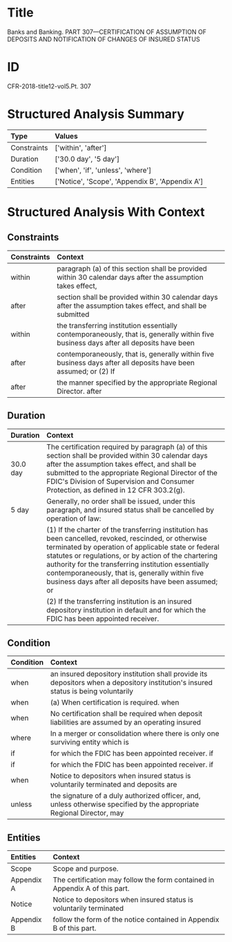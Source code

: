 # Title

 Banks and Banking. PART 307—CERTIFICATION OF ASSUMPTION OF DEPOSITS AND NOTIFICATION OF CHANGES OF INSURED STATUS


# ID

 CFR-2018-title12-vol5.Pt. 307


# Structured Analysis Summary

| Type        | Values                                          |
|:------------|:------------------------------------------------|
| Constraints | ['within', 'after']                             |
| Duration    | ['30.0 day', '5 day']                           |
| Condition   | ['when', 'if', 'unless', 'where']               |
| Entities    | ['Notice', 'Scope', 'Appendix B', 'Appendix A'] |


# Structured Analysis With Context

 


## Constraints

| Constraints   | Context                                                                                                                               |
|:--------------|:--------------------------------------------------------------------------------------------------------------------------------------|
| within        | paragraph (a) of this section shall be provided within 30 calendar days after the assumption takes effect,                            |
| after         | section shall be provided within 30 calendar days after the assumption takes effect, and shall be submitted                           |
| within        | the transferring institution essentially contemporaneously, that is, generally within five business days after all deposits have been |
| after         | contemporaneously, that is, generally within five business days after all deposits have been assumed; or (2) If                       |
| after         | the manner specified by the appropriate Regional Director. after                                                                      |


## Duration

| Duration   | Context                                                                                                                                                                                                                                                                                                                                                                                            |
|:-----------|:---------------------------------------------------------------------------------------------------------------------------------------------------------------------------------------------------------------------------------------------------------------------------------------------------------------------------------------------------------------------------------------------------|
| 30.0 day   | The certification required by paragraph (a) of this section shall be provided within 30 calendar days after the assumption takes effect, and shall be submitted to the appropriate Regional Director of the FDIC's Division of Supervision and Consumer Protection, as defined in 12 CFR 303.2(g).                                                                                                 |
| 5 day      | Generally, no order shall be issued, under this paragraph, and insured status shall be cancelled by operation of law:                                                                                                                                                                                                                                                                              |
|            |             (1) If the charter of the transferring institution has been cancelled, revoked, rescinded, or otherwise terminated by operation of applicable state or federal statutes or regulations, or by action of the chartering authority for the transferring institution essentially contemporaneously, that is, generally within five business days after all deposits have been assumed; or |
|            |             (2) If the transferring institution is an insured depository institution in default and for which the FDIC has been appointed receiver.                                                                                                                                                                                                                                                |


## Condition

| Condition   | Context                                                                                                                            |
|:------------|:-----------------------------------------------------------------------------------------------------------------------------------|
| when        | an insured depository institution shall provide its depositors when a depository institution's insured status is being voluntarily |
| when        | (a) When certification is required. when                                                                                           |
| when        | No certification shall be required  when deposit liabilities are assumed by an operating insured                                   |
| where       | In a merger or consolidation  where there is only one surviving entity which is                                                    |
| if          | for which the FDIC has been appointed receiver. if                                                                                 |
| if          | for which the FDIC has been appointed receiver. if                                                                                 |
| when        | Notice to depositors  when insured status is voluntarily terminated and deposits are                                               |
| unless      | the signature of a duly authorized officer, and, unless otherwise specified by the appropriate Regional Director, may              |


## Entities

| Entities   | Context                                                                       |
|:-----------|:------------------------------------------------------------------------------|
| Scope      | Scope  and purpose.                                                           |
| Appendix A | The certification may follow the form contained in  Appendix A  of this part. |
| Notice     | Notice to depositors when insured status is voluntarily terminated            |
| Appendix B | follow the form of the notice contained in Appendix B  of this part.          |


